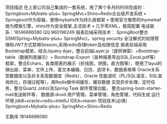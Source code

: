 
项目描述
在上家公司自己集成的一套系统，用了两个多月的时间完成的：Springboot+Mybatis-plus+ SpringMvc+Shiro+Redis企业级开发系统
•	Springboot作为容器，使用mybatis作为持久层框架
•	使用官方推荐的thymeleaf做为模板引擎，shiro作为安全框架,主流技术
•	几乎零XML，极简配置
   电话联系：18146686080
   QQ:960196249
报表后端采用技术： SpringBoot整合SSM(Spring+Mybatis-plus+ SpringMvc)，spring security 全注解式的权限管理和JWT方式禁用Session,采用redis存储token及权限信息
报表前端采用Bootstrap框架，结合Jquery Ajax，整合前端Layer.js（提供弹窗）+Bootstrap-table（数据列表展示）+ Bootstrap-Export（各种报表导出SQL,Excel,pdf等）框架，整合Echars，各类图表的展示（折线图，饼图，直方图等），使用了layui的弹出层、菜单、文件上传、富文本编辑、日历、选项卡、数据表格等 
Oracle关系型数据库以及非关系型数据库（Redis），Oracle  性能调优（PL/SQL语言，SQL查询优化，存储过程等），用Redis做中间缓存，缓存数据
实现异步处理，定时任务，整合Quartz Job以及Spring Task
邮件管理功能， 整合spring-boot-starter-mail发送邮件等，
数据源:druid
用户管理，菜单管理，角色管理，代码生成 
运行环境
jdk8+oracle+redis+IntelliJ IDEA+maven
项目技术(必填)
Springboot+Mybatis-plus+ SpringMvc+Shiro+Redis


王鹏伟    18146686080
